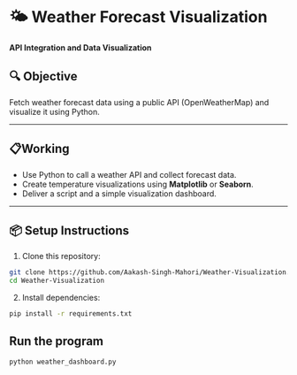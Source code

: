 # 🌤️ Weather Forecast Visualization

**API Integration and Data Visualization**

## 🔍 Objective

Fetch weather forecast data using a public API (OpenWeatherMap) and visualize it using Python.

---

## 📋Working

- Use Python to call a weather API and collect forecast data.
- Create temperature visualizations using **Matplotlib** or **Seaborn**.
- Deliver a script and a simple visualization dashboard.

---

## 📦 Setup Instructions

1. Clone this repository:

```bash
git clone https://github.com/Aakash-Singh-Mahori/Weather-Visualization.git
cd Weather-Visualization
```

2. Install dependencies:

```bash
pip install -r requirements.txt
```

## Run the program

```bash
python weather_dashboard.py
```
